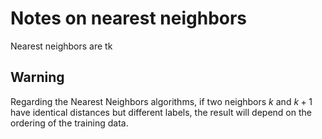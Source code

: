 # Notes on nearest neighbors

Nearest neighbors are tk


## Warning

Regarding the Nearest Neighbors algorithms, if two neighbors $k$ and $k + 1$ have identical distances but different labels, the result will depend on the ordering of the training data. 